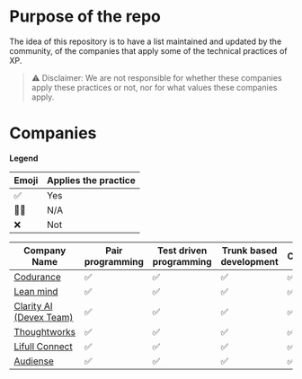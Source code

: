 # Purpose of the repo
The idea of this repository is to have a list maintained and updated by the community, of the companies that apply some of the technical practices of XP.

> ⚠️ Disclaimer: We are not responsible for whether these companies apply these practices or not, nor for what values these companies apply.

# Companies
**Legend**


| Emoji | Applies the practice  |
| -------- | -------- |
| ✅     | Yes     |
| 🤷‍♀️     | N/A     |
| ❌     | Not     |


| Company Name                                     | Pair programming | Test driven programming | Trunk based development | CD/CI | Location |
|--------------------------------------------------| -------- | -------- | -------- | -------- | -------- |
| [Codurance](https://codurance.com/)              | ✅     | ✅     | ✅     | ✅     |  Remote     |
| [Lean mind](https://leanmind.es/)                | ✅     | ✅     | ✅     | ✅     |  Remote     |
| [Clarity AI (Devex Team)](https://clarity.ai/)   | ✅     | ✅     | ✅     | ✅     |  Remote     |
| [Thoughtworks](https://www.thoughtworks.com/)    | ✅     | ✅     | ✅     | ✅     |  Remote     |
| [Lifull Connect](https://www.lifullconnect.com/) | ✅     | ✅     | ✅     | ✅     |  Remote     |
| [Audiense](https://audiense.com/)                | ✅     | ✅     | ✅     | ✅     |  Remote     |
